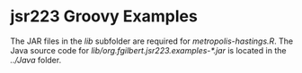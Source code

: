 # jsr223 Groovy Examples

The JAR files in the *lib* subfolder are required for *metropolis-hastings.R*. The Java source code for *lib/org.fgilbert.jsr223.examples-\*.jar* is located in the *../Java* folder.
